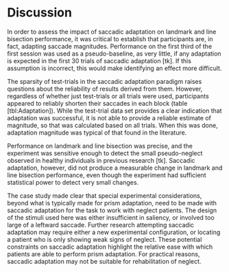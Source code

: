 Discussion 
==========


In order to assess the impact of saccadic adaptation on landmark
and line bisection performance, it was critical to establish that
participants are, in fact, adapting saccade magnitudes.
Performance on the first third of the first session was used as a
pseudo-baseline, as very little, if any adaptation is expected in
the first 30 trials of saccadic adaptation [tk]. If this
assumption is incorrect, this would make identifying an effect
more difficult.

The sparsity of test-trials in the saccadic adaptation paradigm
raises questions about the reliability of results derived from
them. However, regardless of whether just test-trials or all
trials were used, participants appeared to reliably shorten their
saccades in each block (table [tbl:Adaptation]). While the
test-trial data set provides a clear indication that adaptation
was successful, it is not able to provide a reliable estimate of
magnitude, so that was calculated based on all trials. When this
was done, adaptation magnitude was typical of that found in the
literature.

Performance on landmark and line bisection was precise, and the
experiment was sensitive enough to detect the small pseudo-neglect
observed in healthy individuals in previous research [tk].
Saccadic adaptation, however, did not produce a measurable change
in landmark and line bisection performance, even though the
experiment had sufficient statistical power to detect very small
changes. 

The case study made clear that special experimental
considerations, beyond what is typically made for prism
adaptation, need to be made with saccadic adaptation for the task
to work with neglect patients. The design of the stimuli used here
was either insufficient in saliency, or involved too large of a
leftward saccade. Further research attempting saccadic adaptation
may require either a new experimental configuration, or locating a
patient who is only showing weak signs of neglect. These potential
constraints on saccadic adaptation highlight the relative ease
with which patients are able to perform prism adaptation. For
practical reasons, saccadic adaptation may not be suitable for
rehabilitation of neglect.





